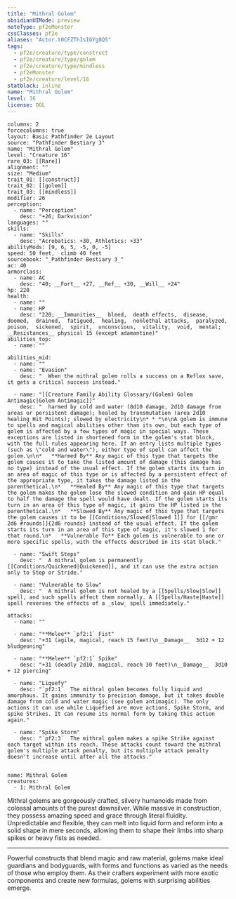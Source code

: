 ```yaml
---
title: "Mithral Golem"
obsidianUIMode: preview
noteType: pf2eMonster
cssClasses: pf2e
aliases: "Actor.t0CFZThIsIGYg8Q5" 
tags:
  - pf2e/creature/type/construct
  - pf2e/creature/type/golem
  - pf2e/creature/type/mindless
  - pf2eMonster
  - pf2e/creature/level/16
statblock: inline
name: "Mithral Golem"
level: 16
license: OGL
---
```


```statblock
columns: 2
forcecolumns: true
layout: Basic Pathfinder 2e Layout
source: "Pathfinder Bestiary 3"
name: "Mithral Golem"
level: "Creature 16"
rare_03: [[Rare]]
alignment: ""
size: "Medium"
trait_01: [[construct]]
trait_02: [[golem]]
trait_03: [[mindless]]
modifier: 26
perception:
  - name: "Perception"
    desc: "+26; Darkvision"
languages: ""
skills:
  - name: "Skills"
    desc: "Acrobatics: +30, Athletics: +33"
abilityMods: [9, 6, 5, -5, 0, -5]
speed: 50 feet,  climb 40 feet
sourcebook: "_Pathfinder Bestiary 3_"
ac: 40
armorclass:
  - name: AC
    desc: "40; __Fort__ +27, __Ref__ +30, __Will__ +24"
hp: 220
health:
  - name: ""
  - name: HP
    desc: "220; __Immunities__  bleed,  death effects,  disease,  doomed,  drained,  fatigued,  healing,  nonlethal attacks,  paralyzed,  poison,  sickened,  spirit,  unconscious,  vitality,  void,  mental; __Resistances__ physical 15 (except adamantine)"
abilities_top:
  - name: ""

abilities_mid:
  - name: ""
  - name: "Evasion"
    desc: "  When the mithral golem rolls a success on a Reflex save, it gets a critical success instead."

  - name: "[[Creature Family Ability Glossary/(Golem) Golem Antimagic|Golem Antimagic]]"
    desc: "  harmed by cold and water (8d10 damage, 2d10 damage from areas or persistent damage); healed by transmutation (area 2d10 healing Hit Points); slowed by electricity\n* * *\n\nA golem is immune to spells and magical abilities other than its own, but each type of golem is affected by a few types of magic in special ways. These exceptions are listed in shortened form in the golem's stat block, with the full rules appearing here. If an entry lists multiple types (such as \"cold and water\"), either type of spell can affect the golem.\n\n*   **Harmed By** Any magic of this type that targets the golem causes it to take the listed amount of damage (this damage has no type) instead of the usual effect. If the golem starts its turn in an area of magic of this type or is affected by a persistent effect of the appropriate type, it takes the damage listed in the parenthetical.\n*   **Healed By** Any magic of this type that targets the golem makes the golem lose the slowed condition and gain HP equal to half the damage the spell would have dealt. If the golem starts its turn in an area of this type of magic, it gains the HP listed in the parenthetical.\n*   **Slowed By** Any magic of this type that targets the golem causes it to be [[Conditions/Slowed|Slowed 1]] for [[/gmr 2d6 #rounds]]{2d6 rounds} instead of the usual effect. If the golem starts its turn in an area of this type of magic, it's slowed 1 for that round.\n*   **Vulnerable To** Each golem is vulnerable to one or more specific spells, with the effects described in its stat block."

  - name: "Swift Steps"
    desc: "  A mithral golem is permanently [[Conditions/Quickened|Quickened]], and it can use the extra action only to Step or Stride."

  - name: "Vulnerable to Slow"
    desc: "  A mithral golem is not healed by a [[Spells/Slow|Slow]] spell, and such spells affect them normally. A [[Spells/Haste|Haste]] spell reverses the effects of a _slow_ spell immediately."

attacks:
  - name: ""

  - name: "**Melee** `pf2:1` Fist"
    desc: "+31 (agile, magical, reach 15 feet)\n__Damage__  3d12 + 12 bludgeoning"

  - name: "**Melee** `pf2:1` Spike"
    desc: "+31 (deadly 2d10, magical, reach 30 feet)\n__Damage__  3d10 + 12 piercing"

  - name: "Liquefy"
    desc: "`pf2:1`  The mithral golem becomes fully liquid and amorphous. It gains immunity to precision damage, but it takes double damage from cold and water magic (see golem antimagic). The only actions it can use while Liquefied are move actions, Spike Storm, and spike Strikes. It can resume its normal form by taking this action again."

  - name: "Spike Storm"
    desc: "`pf2:3`  The mithral golem makes a spike Strike against each target within its reach. These attacks count toward the mithral golem's multiple attack penalty, but its multiple attack penalty doesn't increase until after all the attacks."
 
```

```encounter-table
name: Mithral Golem
creatures:
  - 1: Mithral Golem
```



Mithral golems are gorgeously crafted, silvery humanoids made from colossal amounts of the purest dawnsilver. While massive in construction, they possess amazing speed and grace through literal fluidity. Unpredictable and flexible, they can melt into liquid form and reform into a solid shape in mere seconds, allowing them to shape their limbs into sharp spikes or heavy fists as needed.

* * *

Powerful constructs that blend magic and raw material, golems make ideal guardians and bodyguards, with forms and functions as varied as the needs of those who employ them. As their crafters experiment with more exotic components and create new formulas, golems with surprising abilities emerge.
